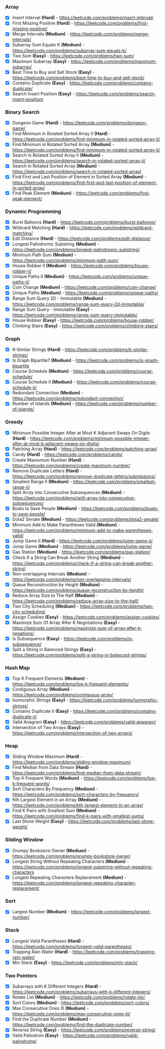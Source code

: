 ### Array

- [x] Insert Interval **(Hard)** - https://leetcode.com/problems/insert-interval/
- [x] First Missing Positive **(Hard)** - https://leetcode.com/problems/first-missing-positive/
- [x] Merge Intervals **(Medium)** - https://leetcode.com/problems/merge-intervals/
- [x] Subarray Sum Equals K **(Medium)** - https://leetcode.com/problems/subarray-sum-equals-k/
- [x] Two Sum **(Easy)** - https://leetcode.com/problems/two-sum/
- [x] Maximum Subarray **(Easy)** - https://leetcode.com/problems/maximum-subarray/
- [x] Best Time to Buy and Sell Stock **(Easy)** - https://leetcode.com/problems/best-time-to-buy-and-sell-stock/
- [x] Contains Duplicate **(Easy)** - https://leetcode.com/problems/contains-duplicate/
- [x] Search Insert Position **(Easy)** - https://leetcode.com/problems/search-insert-position/

### Binary Search

- [x] Dungeon Game **(Hard)** - https://leetcode.com/problems/dungeon-game/
- [x] Find Minimum in Rotated Sorted Array II **(Hard)** - https://leetcode.com/problems/find-minimum-in-rotated-sorted-array-ii/
- [x] Find Minimum in Rotated Sorted Array **(Medium)** - https://leetcode.com/problems/find-minimum-in-rotated-sorted-array-ii/
- [x] Search in Rotated Sorted Array II **(Medium)** - https://leetcode.com/problems/search-in-rotated-sorted-array-ii/
- [x] Search in Rotated Sorted Array **(Medium)** - https://leetcode.com/problems/search-in-rotated-sorted-array/
- [x] Find First and Last Position of Element in Sorted Array **(Medium)** - https://leetcode.com/problems/find-first-and-last-position-of-element-in-sorted-array/
- [x] Find Peak Element **(Medium)** - https://leetcode.com/problems/find-peak-element/

### Dynamic Programming

- [x] Burst Balloons **(Hard)** - https://leetcode.com/problems/burst-balloons/
- [x] Wildcard Matching **(Hard)** - https://leetcode.com/problems/wildcard-matching/
- [x] Edit Distance **(Hard)** - https://leetcode.com/problems/edit-distance/
- [x] Longest Palindromic Substring **(Medium)** - https://leetcode.com/problems/longest-palindromic-substring/
- [x] Minimum Path Sum **(Medium)** - https://leetcode.com/problems/minimum-path-sum/
- [x] House Robber II **(Medium)** - https://leetcode.com/problems/house-robber-ii/
- [x] Unique Paths II **(Medium)** - https://leetcode.com/problems/unique-paths-ii/
- [x] Coin Change **(Medium)** - https://leetcode.com/problems/coin-change/
- [x] Unique Paths **(Medium)** - https://leetcode.com/problems/unique-paths/
- [x] Range Sum Query 2D - Immutable **(Medium)** - https://leetcode.com/problems/range-sum-query-2d-immutable/
- [x] Range Sum Query - Immutable **(Easy)** - https://leetcode.com/problems/range-sum-query-immutable/
- [x] House Robber **(Easy)** - https://leetcode.com/problems/house-robber/
- [x] Climbing Stairs **(Easy)** - https://leetcode.com/problems/climbing-stairs/

### Graph

- [x] K-Similar Strings **(Hard)** - https://leetcode.com/problems/k-similar-strings/
- [x] Is Graph Bipartite? **(Medium)** - https://leetcode.com/problems/is-graph-bipartite
- [x] Course Schedule **(Medium)** - https://leetcode.com/problems/course-schedule/
- [x] Course Schedule II **(Medium)** - https://leetcode.com/problems/course-schedule-ii/
- [x] Redundant Connection **(Medium)** - https://leetcode.com/problems/redundant-connection/
- [x] Number of Islands **(Medium)** - https://leetcode.com/problems/number-of-islands/

### Greedy

- [x] Minimum Possible Integer After at Most K Adjacent Swaps On Digits **(Hard)** - https://leetcode.com/problems/minimum-possible-integer-after-at-most-k-adjacent-swaps-on-digits/
- [x] Patching Array **(Hard)** - https://leetcode.com/problems/patching-array/
- [x] Candy **(Hard)** - https://leetcode.com/problems/candy/
- [x] Create Maxiumum Number **(Hard)** - https://leetcode.com/problems/create-maximum-number/
- [x] Remove Duplicate Letters **(Hard)** - https://leetcode.com/problems/remove-duplicate-letters/submissions/
- [x] Smallest Range II **(Medium)** - https://leetcode.com/problems/smallest-range-ii/
- [x] Split Array into Consecutive Subsequences **(Medium)** - https://leetcode.com/problems/split-array-into-consecutive-subsequences/
- [x] Boats to Save People **(Medium)** - https://leetcode.com/problems/boats-to-save-people/
- [x] Dota2 Senate **(Medium)** - https://leetcode.com/problems/dota2-senate/
- [x] Minimum Add to Make Parantheses Valid **(Medium)** - https://leetcode.com/problems/minimum-add-to-make-parentheses-valid/
- [x] Jump Game II **(Hard)** - https://leetcode.com/problems/jump-game-ii/
- [x] Jump Game **(Medium)** - https://leetcode.com/problems/jump-game/
- [x] Gas Station **(Medium)** - https://leetcode.com/problems/gas-station/
- [x] Check If a String Can Break Another String **(Medium)** - https://leetcode.com/problems/check-if-a-string-can-break-another-string/
- [x] Non-overlapping Intervals **(Medium)** - https://leetcode.com/problems/non-overlapping-intervals/
- [x] Queue Reconstruction by Height **(Medium)** - https://leetcode.com/problems/queue-reconstruction-by-height/
- [x] Reduce Array Size to The Half **(Medium)** - https://leetcode.com/problems/reduce-array-size-to-the-half/
- [x] Two City Scheduling **(Medium)** - https://leetcode.com/problems/two-city-scheduling/
- [x] Assign Cookies **(Easy)** - https://leetcode.com/problems/assign-cookies/
- [x] Maximize Sum Of Array After K Negotiations **(Easy)** - https://leetcode.com/problems/maximize-sum-of-array-after-k-negations/
- [x] Is Subsequence **(Easy)** - https://leetcode.com/problems/is-subsequence/
- [x] Split a String in Balanced Strings **(Easy)** - https://leetcode.com/problems/split-a-string-in-balanced-strings/

### Hash Map

- [x] Top K Frequent Elements **(Medium)** - https://leetcode.com/problems/top-k-frequent-elements/
- [x] Contiguous Array **(Medium)** - https://leetcode.com/problems/contiguous-array/
- [x] Isomorphic Strings **(Easy)** - https://leetcode.com/problems/isomorphic-strings/
- [x] Contains Duplicate II **(Easy)** - https://leetcode.com/problems/contains-duplicate-ii/
- [x] Valid Anagram **(Easy)** - https://leetcode.com/problems/valid-anagram/
- [x] Intersection of Two Arrays **(Easy)** - https://leetcode.com/problems/intersection-of-two-arrays/

### Heap

- [x] Sliding Window Maximum **(Hard)** - https://leetcode.com/problems/sliding-window-maximum/
- [x] Find Median from Data Stream **(Hard)** - https://leetcode.com/problems/find-median-from-data-stream/
- [x] Top K Frequent Words **(Medium)** - https://leetcode.com/problems/top-k-frequent-words/
- [x] Sort Characters By Frequency **(Medium)** - https://leetcode.com/problems/sort-characters-by-frequency/
- [x] Kth Largest Element in an Array **(Medium)** - https://leetcode.com/problems/kth-largest-element-in-an-array/
- [x] Find K Pairs with Smallest Sum **(Medium)** - https://leetcode.com/problems/find-k-pairs-with-smallest-sums/
- [x] Last Stone Weight **(Easy)** - https://leetcode.com/problems/last-stone-weight/

### Sliding Window

- [x] Grumpy Bookstore Owner **(Medium)** - https://leetcode.com/problems/grumpy-bookstore-owner/
- [x] Longest String Without Repeating Characters **(Medium)** - https://leetcode.com/problems/longest-substring-without-repeating-characters
- [x] Longest Repeating Characters Replacement **(Medium)** - https://leetcode.com/problems/longest-repeating-character-replacement/

### Sort

- [x] Largest Number **(Medium)** - https://leetcode.com/problems/largest-number/

### Stack

- [x] Longest Valid Parantheses **(Hard)** - https://leetcode.com/problems/longest-valid-parentheses/
- [x] Trapping Rain Water **(Hard)** - https://leetcode.com/problems/trapping-rain-water/
- [x] Min Stack **(Easy)** - https://leetcode.com/problems/min-stack/

### Two Pointers

- [x] Subarrays with K Different Integers **(Hard)** - https://leetcode.com/problems/subarrays-with-k-different-integers/
- [x] Rotate List **(Medium)** - https://leetcode.com/problems/rotate-list/
- [x] Sort Colors **(Medium)** - https://leetcode.com/problems/sort-colors/
- [x] Max Consecutive Ones III **(Medium)** - https://leetcode.com/problems/max-consecutive-ones-iii/
- [x] Find the Duplicate Number **(Medium)** - https://leetcode.com/problems/find-the-duplicate-number/
- [x] Reverse String **(Easy)** - https://leetcode.com/problems/reverse-string/
- [x] Valid Palindrom **(Easy)** - https://leetcode.com/problems/valid-palindrome/
